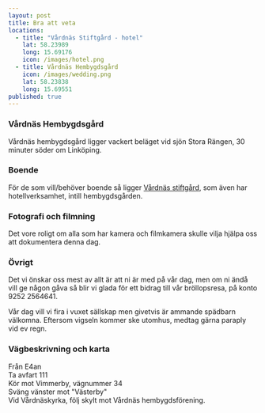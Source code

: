 ```yaml
---
layout: post
title: Bra att veta
locations: 
  - title: "Vårdnäs Stiftgård - hotel"
    lat: 58.23989
    long: 15.69176
    icon: /images/hotel.png
  - title: Vårdnäs Hembygdsgård
    icon: /images/wedding.png
    lat: 58.23838
    long: 15.69551
published: true
---
```


### Vårdnäs Hembygdsgård
Vårdnäs hembygdsgård ligger vackert beläget vid sjön Stora Rängen, 30 minuter söder om Linköping.

### Boende
För de som vill/behöver boende så ligger [Vårdnäs stiftgård][hotel], som även har hotellverksamhet, intill hembygdsgården.

### Fotografi och filmning
Det vore roligt om alla som har kamera och filmkamera skulle vilja hjälpa oss att dokumentera denna dag.

### Övrigt
Det vi önskar oss mest av allt är att ni är med på vår dag, men om ni ändå vill ge någon gåva så blir vi glada för ett bidrag till vår bröllopsresa, på konto 9252 2564641.

Vår dag vill vi fira i vuxet sällskap men givetvis är ammande spädbarn välkomna.  Eftersom vigseln kommer ske utomhus, medtag gärna paraply vid ev regn.

### Vägbeskrivning och karta
Från E4an  
Ta avfart 111  
Kör mot Vimmerby, vägnummer 34  
Sväng vänster mot "Västerby"  
Vid Vårdnäskyrka, följ skylt mot Vårdnäs hembygdsförening.

[hotel]: http://www.vardnas.com/